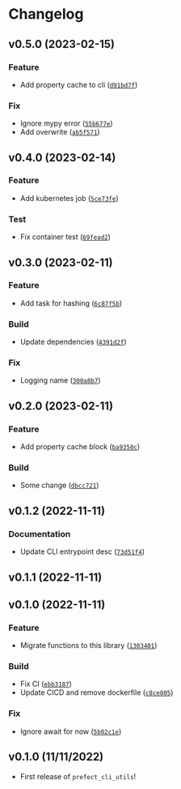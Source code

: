 # Changelog

<!--next-version-placeholder-->

## v0.5.0 (2023-02-15)
### Feature
* Add property cache to cli ([`d91bd7f`](https://github.com/JasperHG90/prefect-cli-utils.py/commit/d91bd7f0d26cd29ab91d65100a12eb676f9b2211))

### Fix
* Ignore mypy error ([`55b677e`](https://github.com/JasperHG90/prefect-cli-utils.py/commit/55b677efb65165112f3c78abd19be7f730615594))
* Add overwrite ([`ab5f571`](https://github.com/JasperHG90/prefect-cli-utils.py/commit/ab5f57144319e3774d5f48fdca8e7ddab54c6a5d))

## v0.4.0 (2023-02-14)
### Feature
* Add kubernetes job ([`5ce73fe`](https://github.com/JasperHG90/prefect-cli-utils.py/commit/5ce73fea89715126921a9e2c794b65aaf7cdc136))

### Test
* Fix container test ([`69fead2`](https://github.com/JasperHG90/prefect-cli-utils.py/commit/69fead222fc6dd811d2658917d852c49dd379d31))

## v0.3.0 (2023-02-11)
### Feature
* Add task for hashing ([`6c87f5b`](https://github.com/JasperHG90/prefect-cli-utils.py/commit/6c87f5bc14e62410e2b9c2e233271f6071de3c19))

### Build
* Update dependencies ([`4391d2f`](https://github.com/JasperHG90/prefect-cli-utils.py/commit/4391d2f62403ad776751158ea7593f179d40cc50))

### Fix
* Logging name ([`300a8b7`](https://github.com/JasperHG90/prefect-cli-utils.py/commit/300a8b75089af0e48fb8cab6477bd66f0707fd9d))

## v0.2.0 (2023-02-11)
### Feature
* Add property cache block ([`ba9350c`](https://github.com/JasperHG90/prefect-cli-utils.py/commit/ba9350cb70282de00b6a87ebe2aa1781e6a1e235))

### Build
* Some change ([`dbcc721`](https://github.com/JasperHG90/prefect-cli-utils.py/commit/dbcc721a001fd44380a52e3eb4fbee2ded9b78d9))

## v0.1.2 (2022-11-11)
### Documentation
* Update CLI entrypoint desc ([`73d51f4`](https://github.com/JasperHG90/prefect-cli-utils.py/commit/73d51f4dcb5a03c9706031279d96d438541a063e))

## v0.1.1 (2022-11-11)


## v0.1.0 (2022-11-11)
### Feature
* Migrate functions to this library ([`1303401`](https://github.com/JasperHG90/prefect-cli-utils.py/commit/1303401f451cd41c9836c0dfb255ee1850775ffa))

### Build
* Fix CI ([`ebb3187`](https://github.com/JasperHG90/prefect-cli-utils.py/commit/ebb31870c5f75d58e7dc4097493d017b155e5608))
* Update CICD and remove dockerfile ([`c8ce805`](https://github.com/JasperHG90/prefect-cli-utils.py/commit/c8ce805536e1af986e1e12e4ecbf8a4160894a1c))

### Fix
* Ignore await for now ([`5b02c1e`](https://github.com/JasperHG90/prefect-cli-utils.py/commit/5b02c1efe66eb27c59801423dfe67fe732e0d71e))

## v0.1.0 (11/11/2022)

- First release of `prefect_cli_utils`!
